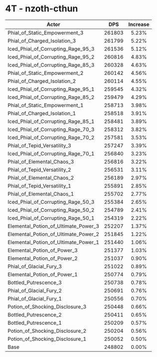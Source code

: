 # 4T - nzoth-cthun
| Actor | DPS | Increase |
|---|:---:|:---:|
|Phial_of_Static_Empowerment_3|261803|5.23%|
|Phial_of_Charged_Isolation_3|261799|5.22%|
|Iced_Phial_of_Corrupting_Rage_95_3|261536|5.12%|
|Iced_Phial_of_Corrupting_Rage_95_2|260816|4.83%|
|Iced_Phial_of_Corrupting_Rage_85_3|260328|4.63%|
|Phial_of_Static_Empowerment_2|260142|4.56%|
|Phial_of_Charged_Isolation_2|260114|4.55%|
|Iced_Phial_of_Corrupting_Rage_95_1|259545|4.32%|
|Iced_Phial_of_Corrupting_Rage_85_2|259479|4.29%|
|Phial_of_Static_Empowerment_1|258713|3.98%|
|Phial_of_Charged_Isolation_1|258518|3.91%|
|Iced_Phial_of_Corrupting_Rage_85_1|258481|3.89%|
|Iced_Phial_of_Corrupting_Rage_70_3|258312|3.82%|
|Iced_Phial_of_Corrupting_Rage_70_2|257581|3.53%|
|Phial_of_Tepid_Versatility_3|257247|3.39%|
|Iced_Phial_of_Corrupting_Rage_70_1|256840|3.23%|
|Phial_of_Elemental_Chaos_3|256816|3.22%|
|Phial_of_Tepid_Versatility_2|256531|3.11%|
|Phial_of_Elemental_Chaos_2|256189|2.97%|
|Phial_of_Tepid_Versatility_1|255891|2.85%|
|Phial_of_Elemental_Chaos_1|255702|2.77%|
|Iced_Phial_of_Corrupting_Rage_50_3|255384|2.65%|
|Iced_Phial_of_Corrupting_Rage_50_2|254789|2.41%|
|Iced_Phial_of_Corrupting_Rage_50_1|254319|2.22%|
|Elemental_Potion_of_Ultimate_Power_3|252207|1.37%|
|Elemental_Potion_of_Ultimate_Power_2|251845|1.22%|
|Elemental_Potion_of_Ultimate_Power_1|251440|1.06%|
|Elemental_Potion_of_Power_3|251377|1.03%|
|Elemental_Potion_of_Power_2|251037|0.90%|
|Phial_of_Glacial_Fury_3|251022|0.89%|
|Elemental_Potion_of_Power_1|250774|0.79%|
|Bottled_Putrescence_3|250738|0.78%|
|Phial_of_Glacial_Fury_2|250691|0.76%|
|Phial_of_Glacial_Fury_1|250556|0.70%|
|Potion_of_Shocking_Disclosure_3|250448|0.66%|
|Bottled_Putrescence_2|250411|0.65%|
|Bottled_Putrescence_1|250209|0.57%|
|Potion_of_Shocking_Disclosure_2|250204|0.56%|
|Potion_of_Shocking_Disclosure_1|250052|0.50%|
|Base|248802|0.00%|
